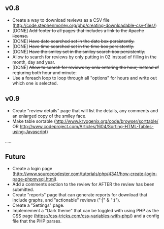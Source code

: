 v0.8
----

 - Create a way to download reviews as a CSV file (http://code.stephenmorley.org/php/creating-downloadable-csv-files/)
 - [DONE] ~~Add footer to all pages that includes a link to the Apache license.~~
 - [DONE] ~~Have date searched set in the date box persistently.~~
 - [DONE] ~~Have time searched set in the time box persistently.~~
 - [DONE] ~~Have the smiley set in the smiley search box persistently.~~
 - Allow to search for reviews by only putting in 02 instead of filling in the month, day and year.
 - [DONE] ~~Allow to search for reviews by onlu entering the hour, instead of reqiuring both hour and minute.~~
 - Use a foreach loop to loop through all "options" for hours and write out which one is selected.

v0.9
----

 - Create "review details" page that will list the details, any comments and an enlarged copy of the smiley face.
 - Make table sortable (http://www.kryogenix.org/code/browser/sorttable/ OR http://www.codeproject.com/Articles/1604/Sorting-HTML-Tables-using-Javascript)
 
.....

Future
------
 
 - Create a login page (http://www.sourcecodester.com/tutorials/php/4341/how-create-login-page-phpmysql.html).
 - Add a comments section to the review for AFTER the review has been submitted.
 - Create "reports" page that can generate reports for download that include graphs, and "actionable" reviews (":|" & ":(").
 - Create a "Settings" page.
 - Implemement a "Dark theme" that can be toggled with using PHP as the CSS page (https://css-tricks.com/css-variables-with-php/) and a config file that the PHP parses.

